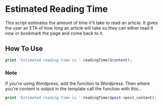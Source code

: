 Estimated Reading Time
======================

This script estimates the amount of time it'll take to read an article.  It gives the user an ETA of how long an article will take so they can either read it now or bookmark the page and come back to it.


## How To Use
```php
print 'Estimated reading time is '.readingTime($content);
```


### Note

If you're using Wordpress, add the function to Wordpress.  Then where you're content is output in the template call the function with this...
```php
print 'Estimated reading time is '.readingTime($post->post_content);
```
